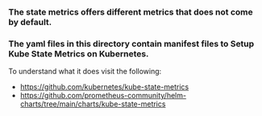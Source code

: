 ### The state metrics offers different metrics that does not come by default.
### The yaml files in this directory contain manifest files to Setup Kube State Metrics on Kubernetes.
To understand what it does visit the following:
- https://github.com/kubernetes/kube-state-metrics 
- https://github.com/prometheus-community/helm-charts/tree/main/charts/kube-state-metrics 